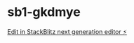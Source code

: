 # sb1-gkdmye

[Edit in StackBlitz next generation editor ⚡️](https://stackblitz.com/~/github.com/samigonza3/sb1-gkdmye)